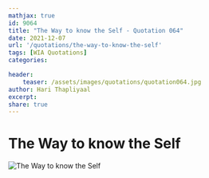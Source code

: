 ```yaml
---
mathjax: true
id: 9064
title: "The Way to know the Self - Quotation 064"
date: 2021-12-07
url: '/quotations/the-way-to-know-the-self'
tags: [WIA Quotations] 
categories: 

header:
    teaser: /assets/images/quotations/quotation064.jpg
author: Hari Thapliyaal 
excerpt:
share: true 
---
```


# The Way to know the Self

![The Way to know the Self](/assets/images/quotations/quotation064.jpg)

